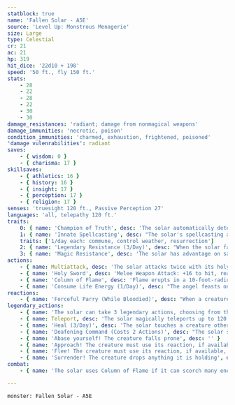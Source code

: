 ```yaml
---
statblock: true
name: 'Fallen Solar - A5E'
source: 'Level Up: Monstrous Menagerie'
size: Large
type: Celestial
cr: 21
ac: 21
hp: 319
hit_dice: '22d10 + 198'
speed: '50 ft., fly 150 ft.'
stats:
    - 28
    - 22
    - 28
    - 22
    - 30
    - 30
damage_resistances: 'radiant; damage from nonmagical weapons'
damage_immunities: 'necrotic, poison'
condition_immunities: 'charmed, exhaustion, frightened, poisoned'
'damage vulenrabilities': radiant
saves:
    - { wisdom: 0 }
    - { charisma: 17 }
skillsaves:
    - { athletics: 16 }
    - { history: 16 }
    - { insight: 17 }
    - { perception: 17 }
    - { religion: 17 }
senses: 'truesight 120 ft., Passive Perception 27'
languages: 'all, telepathy 120 ft.'
traits:
    0: { name: 'Champion of Truth', desc: 'The solar automatically detects lies. Additionally, it cannot lie.' }
    1: { name: 'Innate Spellcasting', desc: "The solar's spellcasting ability is Charisma (spell save DC 25). The solar can innately cast the following spells, requiring no material components:" }
    traits: ['1/day each: commune, control weather, resurrection']
    2: { name: 'Legendary Resistance (3/Day)', desc: "When the solar fails a saving throw, it can choose to succeed instead. When it does so, it wards itself with its sword, which dissolves into glowing particles of light. The solar's sword re-forms at the beginning of its next turn. Until then, the solar has no sword and can't use Forceful Parry or attack with its holy sword." }
    3: { name: 'Magic Resistance', desc: 'The solar has advantage on saving throws against spells and magical effects.' }
actions:
    - { name: Multiattack, desc: 'The solar attacks twice with its holy sword.' }
    - { name: 'Holy Sword', desc: 'Melee Weapon Attack: +16 to hit, reach 10 ft., one target. Hit: 23 (4d6 + 9) slashing damage plus 21 (6d6) radiant damage.' }
    - { name: 'Column of Flame', desc: 'Flame erupts in a 10-foot-radius, 30-foot-tall cylinder centered on a point the solar can see within 60 feet of it. Each creature in the area makes a DC 21 Dexterity saving throw, taking 21 (6d6) fire damage and 21 (6d6) radiant damage of a failure, or half as much damage on a success.' }
    - { name: 'Consume Life Energy (1/Day)', desc: "The angel feasts on the departing life energy of a humanoid within 5 feet. The target must have been slain within the last hour. The angel magically gains temporary hit points equal to half the dead creature's maximum hit points. These hit points last until depleted. Only a spell cast with a 9th-level slot can raise the corpse from the dead." }
reactions:
    - { name: 'Forceful Parry (While Bloodied)', desc: "When a creature misses the solar with a melee attack, the solar's parrying sword sparks with energy. The attacker takes 21 (6d6) lightning damage and makes a DC 24 Constitution saving throw. On a failure, it is pushed 10 feet away and falls prone." }
legendary_actions:
    - { name: 'The solar can take 3 legendary actions, choosing from the options below', desc: "Only one legendary action can be used at a time and only at the end of another creature's turn. The solar regains spent legendary actions at the start of its turn." }
    - { name: Teleport, desc: 'The solar magically teleports up to 120 feet to an empty space it can see.' }
    - { name: 'Heal (3/Day)', desc: 'The solar touches a creature other than itself, magically healing 60 hit points of damage and ending any blindness, curse, deafness, disease, or poison on the target.' }
    - { name: 'Deafening Command (Costs 2 Actions)', desc: "The solar speaks an echoing command. Each creature of the solar's choice within 30 feet that can hear the solar and understands a language makes a DC 24 Charisma saving throw. Each creature that succeeds on the saving throw takes 21 (6d6) thunder damage. Each creature that fails its saving throw immediately takes a certain action, depending on the solar's command. This is a magical charm effect." }
    - { name: 'Abase yourself! The creature falls prone', desc: '' }
    - { name: 'Approach! The creature must use its reaction, if available, to move up to its Speed toward the solar by the most direct route that avoids hazards, not avoiding opportunity attacks', desc: '' }
    - { name: 'Flee! The creature must use its reaction, if available, to move up to its Speed away from the solar, not avoiding opportunity attacks', desc: '' }
    - { name: 'Surrender! The creature drops anything it is holding', desc: '' }
combat:
    - { name: 'The solar uses Column of Flame if it can scorch many enemies, or its holy sword otherwise', desc: 'It uses Teleport to escape danger and pursue particular foes. Angels know no fear, and the solar will die if it believes it is necessary, but it is aware of its own strategic value and will retreat from a losing battle.' }

---
```

```statblock
monster: Fallen Solar - A5E
```
